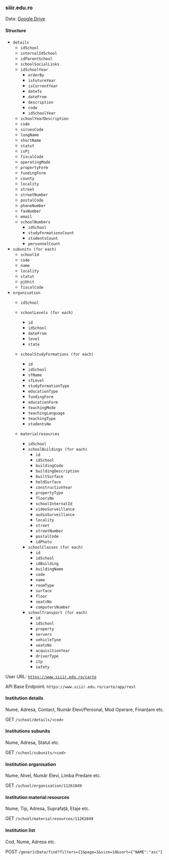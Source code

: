 ### siiir.edu.ro

Data: [Google Drive](https://drive.google.com/open?id=1vrkvvyI4K-UmTXXVmPYk2WMh6tyOoVrK)

#### Structure

- `details`
  - `idSchool`
  - `internalIdSchool`
  - `idParentSchool`
  - `schoolSocialLinks`
  - `idSchoolYear`
    - `orderBy`
    - `isFutureYear`
    - `isCurrentYear`
    - `dateTo`
    - `dateFrom`
    - `description`
    - `code`
    - `idSchoolYear`
  - `schoolYearDescription`
  - `code`
  - `siruesCode`
  - `longName`
  - `shortName`
  - `statut`
  - `isPj`
  - `fiscalCode`
  - `operatingMode`
  - `propertyForm`
  - `fundingForm`
  - `county`
  - `locality`
  - `street`
  - `streetNumber`
  - `postalCode`
  - `phoneNumber`
  - `faxNumber`
  - `email`
  - `schoolNumbers`
    - `idSchool`
    - `studyFormationsCount`
    - `studentsCount`
    - `personnelCount`
- `subunits (for each)`
  - `schoolId`
  - `code`
  - `name`
  - `locality`
  - `statut`
  - `pjUnit`
  - `fiscalCode`
- `organisation`
  - `idSchool`
  - `schoolLevels (for each)`
    - `id`
    - `idSchool`
    - `dateFrom`
    - `level`
    - `state`
  - `schoolStudyFormations (for each)`
    - `id`
    - `idSchool`
    - `sfName`
    - `sfLevel`
    - `studyFormationType`
    - `educationType`
    - `fundingForm`
    - `educationForm`
    - `teachingMode`
    - `teachingLanguage`
    - `teachingType`
    - `studentsNo`
  - `materialresources`

    - `idSchool`
    - `schoolBuildings (for each)`
      - `id`
      - `idSchool`
      - `buildingCode`
      - `buildingDescription`
      - `builtSurface`
      - `heldSurface`
      - `constructionYear`
      - `propertyType`
      - `floorsNo`
      - `schoolInternalId`
      - `videoSurveillance`
      - `audioSurveillance`
      - `locality`
      - `street`
      - `streetNumber`
      - `postalCode`
      - `idPhoto`
    - `schoolClasses (for each)`
      - `id`
      - `idSchool`
      - `idBuilding`
      - `buildingName`
      - `code`
      - `name`
      - `roomType`
      - `surface`
      - `floor`
      - `seatsNo`
      - `computersNumber`
    - `schoolTransport (for each)`
      - `id`
      - `idSchool`
      - `property`
      - `servers`
      - `vehicleTyoe`
      - `seatsNo`
      - `acquisitionYear`
      - `driverType`
      - `itp`
      - `safety`

User URL: [`https://www.siiir.edu.ro/carto`](https://www.siiir.edu.ro/carto)

API Base Endpoint: `https://www.siiir.edu.ro/carto/app/rest`

#### Institution details

Nume, Adresa, Contact, Număr Elevi/Personal, Mod Operare, Finanțare etc.

GET `/school/details/<cod>`

#### Institutions subunits

Nume, Adresa, Statut etc.

GET `/school/subunits/<cod>`

#### Institution organisation

Nume, Nivel, Număr Elevi, Limba Predare etc.

GET `/school/organisation/11261049`

#### Institution material resources

Nume, Tip, Adresa, Suprafață, Etaje etc.

GET `/school/materialresources/11261049`

#### Institution list

Cod, Nume, Adresa etc.

POST `/genericData/find?filters={}&page=1&size=10&sort={"NAME":"asc"}`
